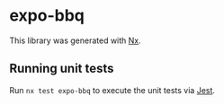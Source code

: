 # expo-bbq

This library was generated with [Nx](https://nx.dev).

## Running unit tests

Run `nx test expo-bbq` to execute the unit tests via [Jest](https://jestjs.io).
